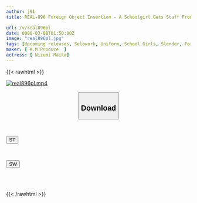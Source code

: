 ```yaml
---
author: j91
title: REAL-896 Foreign Object Insertion - A Schoolgirl Gets Stuff From The Trash Room Inserted Into Her Pussy One After Another, And She Can't Calm Down Without Something In Her Pussy - Maika Hizumi

url: /v/real896pl
date: 0000-03-08T01:50:00Z
image: "real896pl.jpg"
tags: [Upcoming releases, Solowork, Uniform, School Girls, Slender, Foreign Objects, Close Up	]
maker: [ K.M.Produce  ]
actress: [ Nizumi Maika]
---
```



{{< rawhtml >}}

<div class="video" data-videoid="pending_link_2.html">
    <a href="javascript:;">
        <img src="/v/real896pl/real896pl.jpg" width="WIDTH" height="HEIGHT" alt="real896pl.mp4" loading="lazy">
    </a>
</div>

<script type="text/javascript" src="https://j91.asia/asset/on-demand-pend.js"></script>

<br>
  <link rel="stylesheet" href="https://j91.asia/asset/bs5.css">
  
  <center>
  <button class="btn btn-primary" type="button" data-bs-toggle="collapse" data-bs-target=".multi-collapse" aria-expanded="false" aria-controls="multiCollapseExample1 multiCollapseExample2"><h2>Download</h2></button></center>
</p>
<div class="row">
  <div class="col">
    <div class="collapse multi-collapse" id="multiCollapseExample1">
      <div class="card card-body">
	      	      <br>
<div class="buttons">  
<p><a href="https://j91.asia/pending_link_2.html" target="_blank"><button class="btn-hover color-3"><i class="fa fa-download"></i> ST</button></a></p></div>
    </div>
  </div>
</div>
  <div class="col">
    <div class="collapse multi-collapse" id="multiCollapseExample2">
      <div class="card card-body">
	      <br>
<div class="buttons">
<p><a href="https://j91.asia/pending_link_2.html" target="_blank"><button class="btn-hover color-2"><i class="fa fa-download"></i> SW</button></a></p></div>
<br><br>
      </div>
    </div>
  </div>
</div>

{{< /rawhtml >}}